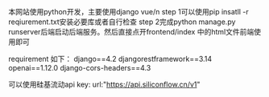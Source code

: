 本网站使用python开发，主要使用django vue/n
step 1可以使用pip insatll -r reqiurement.txt安装必要库或者自行检查
step 2完成python manage.py runserver后端启动后端服务。然后直接点开frontend/index 中的html文件前端使用即可

requirement 如下：
django==4.2
djangorestframework==3.14
openai==1.12.0
django-cors-headers==4.3

可以使用硅基流动api
key:
url:"https://api.siliconflow.cn/v1"

